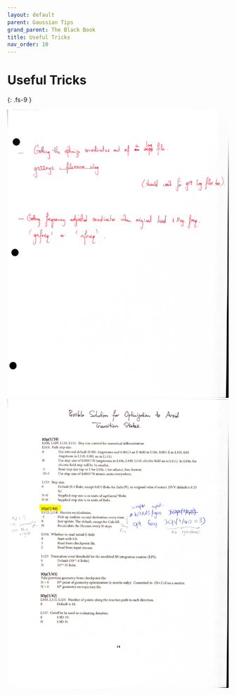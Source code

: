 ```yaml
---
layout: default
parent: Gaussian Tips
grand_parent: The Black Book
title: Useful Tricks
nav_order: 10
---
```


# Useful Tricks
{: .fs-9 }

<img alt="useful.jpg" src="https://github.com/np3wu/Spydur_Guide/blob/documentation/images/blackbook/useful.jpg?raw=true" data-hpc="true" class="Box-sc-g0xbh4-0 kzRgrI">

<img alt="useful_2.jpg" src="https://github.com/np3wu/Spydur_Guide/blob/documentation/images/blackbook/useful_2.jpg?raw=true" data-hpc="true" class="Box-sc-g0xbh4-0 kzRgrI">